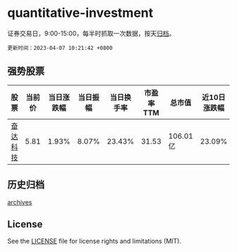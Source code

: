 # quantitative-investment

证券交易日，9:00-15:00，每半时抓取一次数据，按天[归档](archives)。

`更新时间：2023-04-07 10:21:42 +0800`

## 强势股票

|股票|当前价|当日涨跌幅|当日振幅|当日换手率|市盈率TTM|总市值|近10日涨跌幅|
|----|----|----|----|----|----|----|----|
|[奋达科技](https://xueqiu.com/S/SZ002681)|5.81|1.93%|8.07%|23.43%|31.53|106.01亿|23.09%|

## 历史归档

[archives](archives)

## License

See the [LICENSE](LICENSE) file for license rights and limitations (MIT).